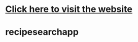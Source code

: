 # [Click here to visit the website](https://recipesearch-2ee70.firebaseapp.com/)



# recipesearchapp
